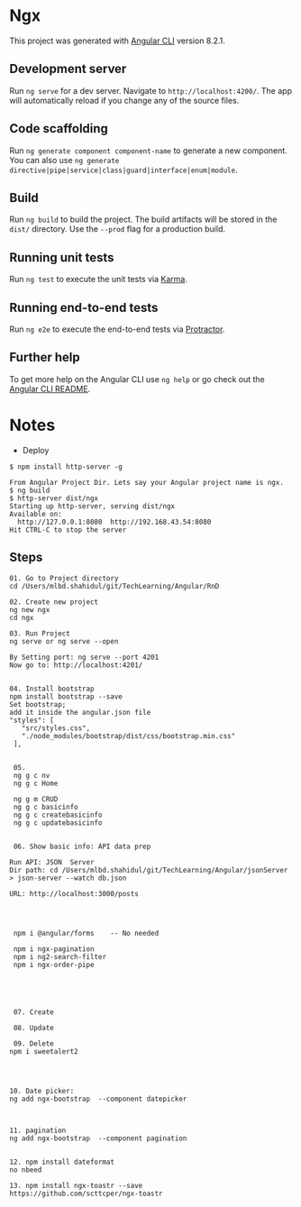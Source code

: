 # Ngx

This project was generated with [Angular CLI](https://github.com/angular/angular-cli) version 8.2.1.

## Development server

Run `ng serve` for a dev server. Navigate to `http://localhost:4200/`. The app will automatically reload if you change any of the source files.

## Code scaffolding

Run `ng generate component component-name` to generate a new component. You can also use `ng generate directive|pipe|service|class|guard|interface|enum|module`.

## Build

Run `ng build` to build the project. The build artifacts will be stored in the `dist/` directory. Use the `--prod` flag for a production build.

## Running unit tests

Run `ng test` to execute the unit tests via [Karma](https://karma-runner.github.io).

## Running end-to-end tests

Run `ng e2e` to execute the end-to-end tests via [Protractor](http://www.protractortest.org/).

## Further help

To get more help on the Angular CLI use `ng help` or go check out the [Angular CLI README](https://github.com/angular/angular-cli/blob/master/README.md).



# Notes
* Deploy
```From Terminal:
$ npm install http-server -g

From Angular Project Dir. Lets say your Angular project name is ngx.
$ ng build
$ http-server dist/ngx
Starting up http-server, serving dist/ngx
Available on:
  http://127.0.0.1:8080  http://192.168.43.54:8080
Hit CTRL-C to stop the server
```



## Steps
```
01. Go to Project directory
cd /Users/mlbd.shahidul/git/TechLearning/Angular/RnD

02. Create new project
ng new ngx
cd ngx

03. Run Project
ng serve or ng serve --open 

By Setting port: ng serve --port 4201
Now go to: http://localhost:4201/


04. Install bootstrap
npm install bootstrap --save
Set bootstrap; 
add it inside the angular.json file
"styles": [
   "src/styles.css",
   "./node_modules/bootstrap/dist/css/bootstrap.min.css"
 ],

 
 05. 
 ng g c nv
 ng g c Home

 ng g m CRUD
 ng g c basicinfo
 ng g c createbasicinfo
 ng g c updatebasicinfo


 06. Show basic info: API data prep

Run API: JSON  Server
Dir path: cd /Users/mlbd.shahidul/git/TechLearning/Angular/jsonServer
> json-server --watch db.json

URL: http://localhost:3000/posts




 npm i @angular/forms    -- No needed

 npm i ngx-pagination
 npm i ng2-search-filter
 npm i ngx-order-pipe





 07. Create 

 08. Update

 09. Delete
npm i sweetalert2




10. Date picker: 
ng add ngx-bootstrap  --component datepicker



11. pagination
ng add ngx-bootstrap  --component pagination


12. npm install dateformat 
no nbeed

13. npm install ngx-toastr --save
https://github.com/scttcper/ngx-toastr
```